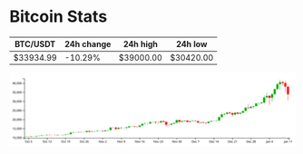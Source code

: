# Bitcoin Stats

BTC/USDT|24h change|24h high|24h low|
|---|---|---|---|
|$33934.99|-10.29%|$39000.00|$30420.00|

<img src="./chart.svg">
